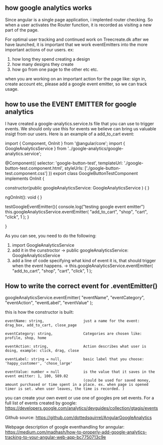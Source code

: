 ## how google analytics works 

Since angular is a single page application, i implented router checking. So when a user activates the Router function, it is recorded as visiting a new part of the page.

For optimal user tracking and continued work on Treecreate.dk after we have launched, it is important that we work eventEmitters into the more important actions of our users. ex: 
1. how long they spend creating a design
2. how many designs they create
3. how go from one page to the other
etc etc. 

when you are working on an important action for the page like: sign in, create account etc, please add a google event emitter, so we can track usage. 

## how to use the EVENT EMITTER for google analytics

I have created a google-analytics.service.ts file that you can use to trigger events. We should only use this for events we believe can bring us valuable insigt from our users. Here is an example of a add_to_cart event: 

import { Component, OnInit } from '@angular/core';
import { GoogleAnalyticsService } from '../google-analytics/google-analytics.service';

@Component({
  selector: 'google-button-test',
  templateUrl: './google-button-test.component.html',
  styleUrls: ['./google-button-test.component.css']
})
export class GoogleButtonTestComponent implements OnInit {

  constructor(public googleAnalyticsService: GoogleAnalyticsService ) { }
  
  ngOnInit(): void {
  }

  testGoogleEventEmitter(){
    console.log("testing google event emitter")
    this.googleAnalyticsService.eventEmitter( "add_to_cart", "shop", "cart", "click", 1 );
  }

}

As you can see, you need to do the following:

1. import GoogleAnalyticsService 
2. add it in the cunstroctor  -> public googleAnalyticsService: GoogleAnalyticsService
3. add a line of code specifying what kind of event it is, that should trigger when the event happens.
-> this.googleAnalyticsService.eventEmitter( "add_to_cart", "shop", "cart", "click", 1 );

## How to write the correct event for .eventEmitter()

googleAnalyticsService.eventEmitter( "eventName", "eventCategory", "eventAction", "eventLabel", "eventValue" );

this is how the constructor is built: 
    
    eventName: string,                  just a name for the event: drag_box, add_to_cart, close_page 

    eventCategory: string,              Categories are chosen like: profile, shop, home        

    eventAction: string,                Action describes what user is doing, example: click, drag, close

    eventLabel: string = null,          basic label that you choose: 'happy_customer', 'chose_large' 

    eventValue: number = null           is the value that it saves in the event emitter: 1, 100, 589.02 
                                        (could be used for saved money, amount purchased or time spent in a place. ex. when page is opened timer is set. when user leaves, the time is recorded. )

you can create your own event or use one of googles pre set events. For a full list of events created by google:
https://developers.google.com/analytics/devguides/collection/gtagjs/events

Github source: 
https://github.com/dottedsquirrel/AngularGoogleAnalytics

Webpage description of google eventhandling for anngular: 
https://medium.com/madhash/how-to-properly-add-google-analytics-tracking-to-your-angular-web-app-bc7750713c9e